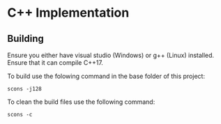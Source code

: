 # C++ Implementation

## Building

Ensure you either have visual studio (Windows) or g++ (Linux) installed.  Ensure that it can compile C++17.

To build use the folowing command in the base folder of this project:

    scons -j128

To clean the build files use the following command:

    scons -c